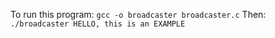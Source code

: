 To run this program:
`gcc -o broadcaster broadcaster.c`
Then: `./broadcaster HELLO, this is an EXAMPLE`
